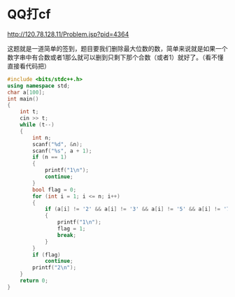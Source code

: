 # QQ打cf

http://120.78.128.11/Problem.jsp?pid=4364

这题就是一道简单的签到，题目要我们删除最大位数的数，简单来说就是如果一个数字串中有合数或者1那么就可以删到只剩下那个合数（或者1）就好了。（看不懂直接看代码把）
```cpp
#include <bits/stdc++.h>
using namespace std;
char a[100];
int main()
{
    int t;
    cin >> t;
    while (t--)
    {
        int n;
        scanf("%d", &n);
        scanf("%s", a + 1);
        if (n == 1)
        {
            printf("1\n");
            continue;
        }
        bool flag = 0;
        for (int i = 1; i <= n; i++)
        {
            if (a[i] != '2' && a[i] != '3' && a[i] != '5' && a[i] != '7')
            {
                printf("1\n");
                flag = 1;
                break;
            }
        }
        if (flag)
            continue; 
        printf("2\n");
    }
    return 0;
}
```
